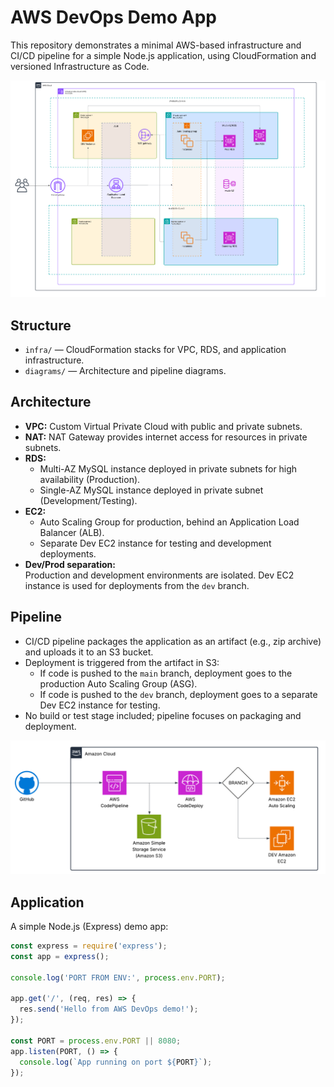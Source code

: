 # AWS DevOps Demo App
This repository demonstrates a minimal AWS-based infrastructure and CI/CD pipeline for a simple Node.js application, using CloudFormation and versioned Infrastructure as Code.

<img src="diagrams/infra.png" alt="Architecture Diagram" width="800"/>

## Structure

- `infra/` — CloudFormation stacks for VPC, RDS, and application infrastructure.
- `diagrams/` — Architecture and pipeline diagrams.

## Architecture

- **VPC:** Custom Virtual Private Cloud with public and private subnets.
- **NAT:** NAT Gateway provides internet access for resources in private subnets.
- **RDS:** 
  - Multi-AZ MySQL instance deployed in private subnets for high availability (Production).
  - Single-AZ MySQL instance deployed in private subnet (Development/Testing).
- **EC2:** 
  - Auto Scaling Group for production, behind an Application Load Balancer (ALB).
  - Separate Dev EC2 instance for testing and development deployments.
- **Dev/Prod separation:**  
  Production and development environments are isolated. Dev EC2 instance is used for deployments from the `dev` branch.



## Pipeline

- CI/CD pipeline packages the application as an artifact (e.g., zip archive) and uploads it to an S3 bucket.
- Deployment is triggered from the artifact in S3:  
  - If code is pushed to the `main` branch, deployment goes to the production Auto Scaling Group (ASG).
  - If code is pushed to the `dev` branch, deployment goes to a separate Dev EC2 instance for testing.
- No build or test stage included; pipeline focuses on packaging and deployment.

<img src="diagrams/pipeline.png" alt="Pipeline Diagram" width="800"/>

## Application

A simple Node.js (Express) demo app:

```js
const express = require('express');
const app = express();

console.log('PORT FROM ENV:', process.env.PORT);

app.get('/', (req, res) => {
  res.send('Hello from AWS DevOps demo!');
});

const PORT = process.env.PORT || 8080;
app.listen(PORT, () => {
  console.log(`App running on port ${PORT}`);
});
